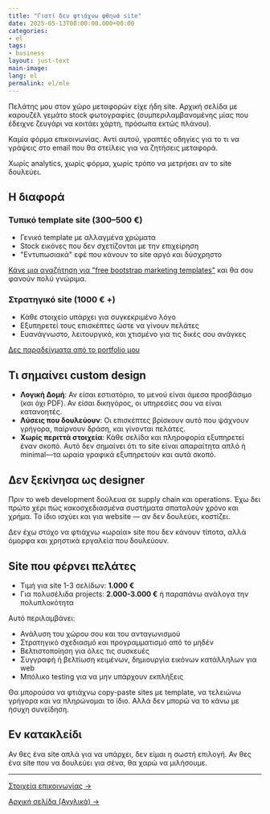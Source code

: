 ```yaml
---
title: "Γιατί δεν φτιάχνω φθηνά site"
date: 2025-05-13T00:00:00.000+00:00
categories:
- el
tags:
- business
layout: just-text
main-image: 
lang: el
permalink: el/mle
---
```


Πελάτης μου στον χώρο μεταφορών είχε ήδη site. Αρχική σελίδα με καρουζέλ γεμάτο stock φωτογραφίες (συμπεριλαμβανομένης μίας που έδειχνε ζευγάρι να κοιτάει χάρτη, πρόσωπα εκτώς πλάνου). 

Καμία φόρμα επικοινωνίας. Αντί αυτού, γραπτές οδηγίες για το τι να γράψεις στο email που θα στείλεις για να ζητήσεις μεταφορά.

Χωρίς analytics, χωρίς φόρμα, χωρίς τρόπο να μετρήσει αν το site δουλεύει. 

## Η διαφορά

### Τυπικό template site (300–500 €)
- Γενικό template με αλλαγμένα χρώματα
- Stock εικόνες που δεν σχετίζονται με την επιχείρηση
- "Εντυπωσιακά" εφέ που κάνουν το site αργό και δύσχρηστο

[Κάνε μια αναζήτηση για "free bootstrap marketing templates"](https://www.google.com/search?q=free+bootstrap+marketing+templates&udm=2&sclient=img) και θα σου φανούν πολύ γνώριμα.

### Στρατηγικό site (1000 € +)
- Κάθε στοιχείο υπάρχει για συγκεκριμένο λόγο
- Εξυπηρετεί τους επισκέπτες ώστε να γίνουν πελάτες
- Ευανάγνωστο, λειτουργικό, και χτισμένο για τις δικές σου ανάγκες

[Δες παραδείγματα από το portfolio μου](/en/snippets)

## Τι σημαίνει custom design
- **Λογική Δομή**: Αν είσαι εστιατόριο, το μενού είναι άμεσα προσβάσιμο (και όχι PDF). Αν είσαι δικηγόρος, οι υπηρεσίες σου να είναι κατανοητές.
- **Λύσεις που δουλεύουν**: Οι επισκέπτες βρίσκουν αυτό που ψάχνουν γρήγορα, παίρνουν δράση, και γίνονται πελάτες.
- **Χωρίς περιττά στοιχεία**: Κάθε σελίδα και πληροφορία εξυπηρετεί έναν σκοπό. Αυτό δεν σημαίνει ότι το site είναι απαραίτητα απλό ή minimal—τα ωραία γραφικά εξυπηρετούν και αυτά σκοπό.


## Δεν ξεκίνησα ως designer

Πριν το web development δούλευα σε supply chain και operations. Έχω δει πρώτο χέρι πώς κακοσχεδιασμένα συστήματα σπαταλούν χρόνο και χρήμα. Το ίδιο ισχύει και για website — αν δεν δουλεύει, κοστίζει.

Δεν έχω στόχο να φτιάχνω «ωραία» site που δεν κάνουν τίποτα, αλλά όμορφα και χρηστικά εργαλεία που δουλεύουν.

## Site που φέρνει πελάτες

- Τιμή για site 1-3 σελίδων: **1.000 €**
- Για πολυσέλιδα projects: **2.000-3.000 €** ή παραπάνω ανάλογα την πολυπλοκότητα

Αυτό περιλαμβάνει:

- Ανάλυση του χώρου σου και του ανταγωνισμού
- Στρατηγικό σχεδιασμό και προγραμματισμό από το μηδέν
- Βελτιστοποίηση για όλες τις συσκευές
- Συγγραφή ή βελτίωση κειμένων, δημιουργία εικόνων κατάλληλων για web
- Μπόλικο testing για να μην υπάρχουν εκπλήξεις

Θα μπορούσα να φτιάχνω copy-paste sites με template, να τελειώνω γρήγορα και να πληρώνομαι το ίδιο. Αλλά δεν μπορώ να το κάνω με ήσυχη συνείδηση.

## Εν κατακλείδι

Αν θες ένα site απλά για να υπάρχει, δεν είμαι η σωστή επιλογή. Αν θες ένα site που να δουλεύει για σένα, θα χαρώ να μιλήσουμε.

---

[Στοιχεία επικοινωνίας →](/en/contact/)

[Αρχική σελίδα (Αγγλικά) →](/en)

<!-- [English version →](/en/mle) -->